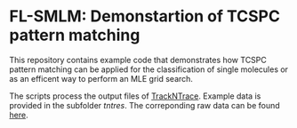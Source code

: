 # FL-SMLM: Demonstartion of TCSPC pattern matching

This repository contains example code that demonstrates how TCSPC pattern matching can be applied for the classification of single molecules or as an efficent way to perform an MLE grid search.

The scripts process the output files of [TrackNTrace](github.com/scstein/TrackNTrace). Example data is provided in the subfolder _tntres_. The correponding raw data can be found [here](https://projects.gwdg.de/projects/cfl-smlm/repository).
